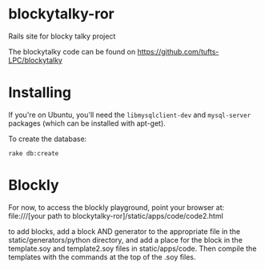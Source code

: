 blockytalky-ror
===============

Rails site for blocky talky project

The blockytalky code can be found on https://github.com/tufts-LPC/blockytalky

Installing
==========
If you're on Ubuntu, you'll need the ``libmysqlclient-dev`` and ``mysql-server`` packages (which can
be installed with apt-get).

To create the database:

    rake db:create



Blockly
=======
For now, to access the blockly playground, point your browser at:
file:///[your path to blockytalky-ror]/static/apps/code/code2.html

to add blocks, add a block AND generator to the appropriate file in the static/generators/python directory, and add a place for the block in the template.soy and template2.soy files in static/apps/code.  Then compile the templates with the commands at the top of the .soy files.
